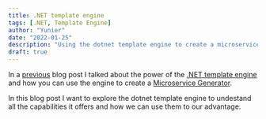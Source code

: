 ```yaml
---
title: .NET template engine
tags: [.NET, Template Engine]
author: "Yunier"
date: "2022-01-25"
description: "Using the dotnet template engine to create a microservice generator."
draft: true
---
```


In a [previous](/post/2022/microservice-generator) blog post I talked about the power of the [.NET template engine](https://github.com/dotnet/templating/) and how you can use the engine to create a [Microservice Generator](/post/2022/microservice-generator). 

In this blog post I want to explore the dotnet template engine to undestand all the capabilities it offers and how we can use them to our advantage.

